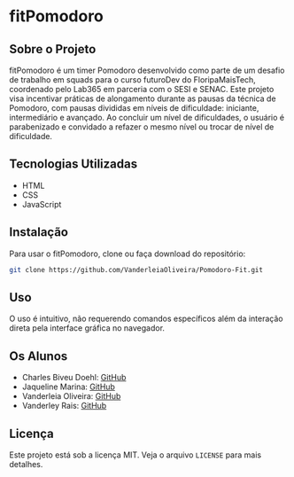 # fitPomodoro

## Sobre o Projeto

fitPomodoro é um timer Pomodoro desenvolvido como parte de um desafio de trabalho em squads para o curso futuroDev do FloripaMaisTech, coordenado pelo Lab365 em parceria com o SESI e SENAC. Este projeto visa incentivar práticas de alongamento durante as pausas da técnica de Pomodoro, com pausas divididas em níveis de dificuldade: iniciante, intermediário e avançado. Ao concluir um nível de dificuldades, o usuário é parabenizado e convidado a refazer o mesmo nível ou trocar de nível de dificuldade.

## Tecnologias Utilizadas

- HTML
- CSS
- JavaScript

## Instalação

Para usar o fitPomodoro, clone ou faça download do repositório:

```bash
git clone https://github.com/VanderleiaOliveira/Pomodoro-Fit.git
```

## Uso

O uso é intuitivo, não requerendo comandos específicos além da interação direta pela interface gráfica no navegador.

## Os Alunos

- Charles Biveu Doehl: [GitHub](https://github.com/charlesbiveu)
- Jaqueline Marina: [GitHub](https://github.com/jaquelinemarina)
- Vanderleia Oliveira: [GitHub](https://github.com/VanderleiaOliveira)
- Vanderley Rais: [GitHub](https://github.com/vanderleyrais)

## Licença

Este projeto está sob a licença MIT. Veja o arquivo `LICENSE` para mais detalhes.
